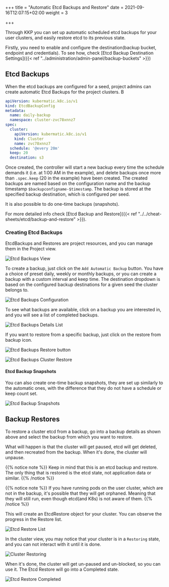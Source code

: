 +++
title = "Automatic Etcd Backups and Restore"
date = 2021-09-16T12:07:15+02:00
weight = 3

+++

Through KKP you can set up automatic scheduled etcd backups for your user clusters, and easily restore etcd to its previous state.

Firstly, you need to enable and configure the destination(backup bucket, endpoint and credentials). To see how, check [Etcd Backup Destination Settings]({{< ref "../administration/admin-panel/backup-buckets" >}}) 

## Etcd Backups

When the etcd backups are configured for a seed, project admins can create automatic Etcd Backups for the project clusters. B

```yaml
apiVersion: kubermatic.k8c.io/v1
kind: EtcdBackupConfig
metadata:
  name: daily-backup
  namespace: cluster-zvc78xnnz7
spec:
  cluster:
    apiVersion: kubermatic.k8c.io/v1
    kind: Cluster
    name: zvc78xnnz7
  schedule: '@every 20m'
  keep: 20
  destination: s3
```

Once created, the controller will start a new backup every time the schedule demands it (i.e. at 1:00 AM in the example),
and delete backups once more than `.spec.keep` (20 in the example) have been created. The created backups are named based
on the configuration name and the backup timestamp `$backupconfigname-$timestamp`. The backup is stored at the specified backup destination,
which is configured per seed. 

It is also possible to do one-time backups (snapshots).

For more detailed info check [Etcd Backup and Restore]({{< ref "../../cheat-sheets/etcd/backup-and-restore" >}}).

### Creating Etcd Backups

EtcdBackups and Restores are project resources, and you can manage them in the Project view.

![Etcd Backups View](/img/kubermatic/master/ui/etcd_backups.png?classes=shadow,border "Project Etcd Backups")

To create a backup, just click on the `Add Automatic Backup` button. You have a choice of preset daily, weekly or monthly backups,
or you can create a backup with a custom interval and keep time. The destination dropdown is based on the configured backup destinations
for a given seed the cluster belongs to.

![Etcd Backups Configuration](/img/kubermatic/master/ui/add_backup.png?classes=shadow,border "Etcd Backups Configuration")

To see what backups are available, click on a backup you are interested in, and you will see a list of completed backups.

![Etcd Backups Details List](/img/kubermatic/master/ui/backups_list.png?classes=shadow,border "Etcd Backups Details")

If you want to restore from a specific backup, just click on the restore from backup icon.

![Etcd Backups Restore button](/img/kubermatic/master/ui/restore_backup.png?classes=shadow,border "Restore backup button")

![Etcd Backups Cluster Restore](/img/kubermatic/master/ui/restore_cluster.png?classes=shadow,border "Restore etcd backup for cluster")

#### Etcd Backup Snapshots

You can also create one-time backup snapshots, they are set up similarly to the automatic ones, with the difference that they do not
have a schedule or keep count set.

![Etcd Backup Snapshots](/img/kubermatic/master/ui/add_backup_snapshot.png?classes=shadow,border "Etcd Backup Snapshots")

## Backup Restores

To restore a cluster etcd from a backup, go into a backup details as shown above and select the backup from which you want to restore. 

What will happen is that the cluster will get paused, etcd will get deleted, and then recreated from the backup. When it's done, the cluster will unpause.

{{% notice note %}}
Keep in mind that this is an etcd backup and restore. The only thing that is restored is the etcd state, not application data or similar.
{{% /notice %}}

{{% notice note %}}
If you have running pods on the user cluster, which are not in the backup, it's possible that they will get orphaned. 
Meaning that they will still run, even though etcd(and K8s) is not aware of them.
{{% /notice %}}

This will create an EtcdRestore object for your cluster. You can observe the progress in the Restore list.

![Etcd Restore List](/img/kubermatic/master/ui/etcd_restores_list.png?classes=shadow,border "Etcd Restore List")

In the cluster view, you may notice that your cluster is in a `Restoring` state, and you can not interact with it until it is done.

![Cluster Restoring](/img/kubermatic/master/ui/cluster_restoring.png?classes=shadow,border "Cluster Restoring")

When it's done, the cluster will get un-paused and un-blocked, so you can use it. The Etcd Restore will go into a Completed state.

![Etcd Restore Completed](/img/kubermatic/master/ui/restore_completed.png?classes=shadow,border "Etcd Restore Completed")

